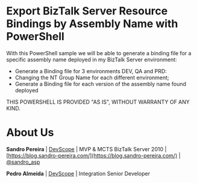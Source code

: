 # Export BizTalk Server Resource Bindings by Assembly Name with PowerShell
With this PowerShell sample we will be able to generate a binding file for a specific assembly name deployed in my BizTalk Server environment:
* Generate a Binding file for 3 environments DEV, QA and PRD:
* Changing the NT Group Name for each different environment;
* Generate a Binding file for each version of the assembly name found deployed
 
THIS POWERSHELL IS PROVIDED "AS IS", WITHOUT WARRANTY OF ANY KIND.

# About Us
**Sandro Pereira** | [DevScope](http://www.devscope.net/) | MVP & MCTS BizTalk Server 2010 | [https://blog.sandro-pereira.com/](https://blog.sandro-pereira.com/) | [@sandro_asp](https://twitter.com/sandro_asp)

**Pedro Almeida** | [DevScope](http://www.devscope.net/) | Integration Senior Developer